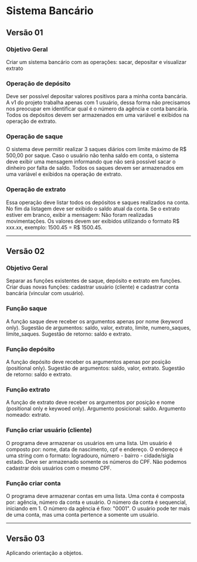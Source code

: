 # Sistema Bancário

## Versão 01

### Objetivo Geral
Criar um sistema bancário com as operações: sacar, depositar e visualizar extrato

### Operação de depósito
Deve ser possível depositar valores positivos para a minha conta bancária. A v1 do projeto trabalha apenas com 1 usuário, dessa forma não precisamos nos preocupar em identificar qual é o número da agência e conta bancária. Todos os depósitos devem ser armazenados em uma variável e exibidos na operação de extrato.

### Operação de saque
O sistema deve permitir realizar 3 saques diários com limite máximo de R$ 500,00 por saque. Caso o usuário não tenha saldo em conta, o sistema deve exibir uma mensagem informando que não será possível sacar o dinheiro por falta de saldo. Todos os saques devem ser armazenados em uma variável e exibidos na operação de extrato.

### Operação de extrato
Essa operação deve listar todos os depósitos e saques realizados na conta. No fim da listagem deve ser exibido o saldo atual da conta. Se o extrato estiver em branco, exibir a mensagem: Não foram realizadas movimentações. Os valores devem ser exibidos utilizando o formato R$ xxx.xx, exemplo: 1500.45 = R$ 1500.45.

___

## Versão 02

### Objetivo Geral
Separar as funções existentes de saque, depósito e extrato em funções.
Criar duas novas funções: cadastrar usuário (cliente) e cadastrar conta bancária (vincular com usuário).

### Função saque
A função saque deve receber os argumentos apenas por nome (keyword only). Sugestão de argumentos: saldo, valor, extrato, limite, numero_saques, limite_saques. Sugestão de retorno: saldo e extrato.

### Função depósito
A função depósito deve receber os argumentos apenas por posição (positional only). Sugestão de argumentos: saldo, valor, extrato. Sugestão de retorno: saldo e extrato.

### Função extrato
A função de extrato deve receber os argumentos por posição e nome (positional only e keywoed only). Argumento posicional: saldo. Argumento nomeado: extrato.

### Função criar usuário (cliente)
O programa deve armazenar os usuários em uma lista. Um usuário é composto por: nome, data de nascimento, cpf e endereço. O endereço é uma string com o formato: logradouro, número - bairro - cidade/sigla estado. Deve ser armazenado somente os números do CPF. Não podemos cadastrar dois usuários com o mesmo CPF.

### Função criar conta
O programa deve armazenar contas em uma lista. Uma conta é composta por: agência, número da conta e usuário. O número da conta é sequencial, iniciando em 1. O número da agência é fixo: "0001". O usuário pode ter mais de uma conta, mas uma conta pertence a somente um usuário.
___

## Versão 03
Aplicando orientação a objetos.

